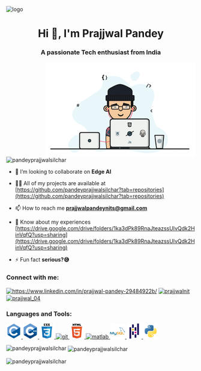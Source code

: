 ![logo]()
<h1 align="center">Hi 👋, I'm Prajjwal Pandey</h1>
<h3 align="center">A passionate Tech enthusiast from India</h3>
<img align="right" alt="coding" width="400" src="140866485-8fb1c876-9a8f-4d6a-98dc-08c4981eaf70.gif">
<p align="left"> <img src="https://komarev.com/ghpvc/?username=pandeyprajjwalsilchar&label=Profile%20views&color=0e75b6&style=flat" alt="pandeyprajjwalsilchar" /> </p>

- 👯 I’m looking to collaborate on **Edge AI**

- 👨‍💻 All of my projects are available at [https://github.com/pandeyprajjwalsilchar?tab=repositories](https://github.com/pandeyprajjwalsilchar?tab=repositories)

- 📫 How to reach me **prajjwalpandeynits@gmail.com**

- 📄 Know about my experiences [https://drive.google.com/drive/folders/1ka3dPk89RnaJteazssUIvQdk2HinVqfQ?usp=sharing](https://drive.google.com/drive/folders/1ka3dPk89RnaJteazssUIvQdk2HinVqfQ?usp=sharing)

- ⚡ Fun fact **serious?😅**

<h3 align="left">Connect with me:</h3>
<p align="left">
<a href="https://linkedin.com/in/https://www.linkedin.com/in/prajjwal-pandey-29484922b/" target="blank"><img align="center" src="https://raw.githubusercontent.com/rahuldkjain/github-profile-readme-generator/master/src/images/icons/Social/linked-in-alt.svg" alt="https://www.linkedin.com/in/prajjwal-pandey-29484922b/" height="30" width="40" /></a>
<a href="https://www.codechef.com/users/prajjwalnit" target="blank"><img align="center" src="https://cdn.jsdelivr.net/npm/simple-icons@3.1.0/icons/codechef.svg" alt="prajjwalnit" height="30" width="40" /></a>
<a href="https://www.leetcode.com/prajjwal_04" target="blank"><img align="center" src="https://raw.githubusercontent.com/rahuldkjain/github-profile-readme-generator/master/src/images/icons/Social/leet-code.svg" alt="prajjwal_04" height="30" width="40" /></a>
</p>

<h3 align="left">Languages and Tools:</h3>
<p align="left"> <a href="https://www.cprogramming.com/" target="_blank" rel="noreferrer"> <img src="https://raw.githubusercontent.com/devicons/devicon/master/icons/c/c-original.svg" alt="c" width="40" height="40"/> </a> <a href="https://www.w3schools.com/cpp/" target="_blank" rel="noreferrer"> <img src="https://raw.githubusercontent.com/devicons/devicon/master/icons/cplusplus/cplusplus-original.svg" alt="cplusplus" width="40" height="40"/> </a> <a href="https://www.w3schools.com/css/" target="_blank" rel="noreferrer"> <img src="https://raw.githubusercontent.com/devicons/devicon/master/icons/css3/css3-original-wordmark.svg" alt="css3" width="40" height="40"/> </a> <a href="https://git-scm.com/" target="_blank" rel="noreferrer"> <img src="https://www.vectorlogo.zone/logos/git-scm/git-scm-icon.svg" alt="git" width="40" height="40"/> </a> <a href="https://www.w3.org/html/" target="_blank" rel="noreferrer"> <img src="https://raw.githubusercontent.com/devicons/devicon/master/icons/html5/html5-original-wordmark.svg" alt="html5" width="40" height="40"/> </a> <a href="https://www.mathworks.com/" target="_blank" rel="noreferrer"> <img src="https://upload.wikimedia.org/wikipedia/commons/2/21/Matlab_Logo.png" alt="matlab" width="40" height="40"/> </a> <a href="https://www.mysql.com/" target="_blank" rel="noreferrer"> <img src="https://raw.githubusercontent.com/devicons/devicon/master/icons/mysql/mysql-original-wordmark.svg" alt="mysql" width="40" height="40"/> </a> <a href="https://pandas.pydata.org/" target="_blank" rel="noreferrer"> <img src="https://raw.githubusercontent.com/devicons/devicon/2ae2a900d2f041da66e950e4d48052658d850630/icons/pandas/pandas-original.svg" alt="pandas" width="40" height="40"/> </a> <a href="https://www.python.org" target="_blank" rel="noreferrer"> <img src="https://raw.githubusercontent.com/devicons/devicon/master/icons/python/python-original.svg" alt="python" width="40" height="40"/> </a> </p>

<p><img align="left" src="https://github-readme-stats.vercel.app/api/top-langs?username=pandeyprajjwalsilchar&show_icons=true&locale=en&layout=compact" alt="pandeyprajjwalsilchar" /></p>

<p>&nbsp;<img align="center" src="https://github-readme-stats.vercel.app/api?username=pandeyprajjwalsilchar&show_icons=true&locale=en" alt="pandeyprajjwalsilchar" /></p>

<p><img align="center" src="https://github-readme-streak-stats.herokuapp.com/?user=pandeyprajjwalsilchar&" alt="pandeyprajjwalsilchar" /></p>
